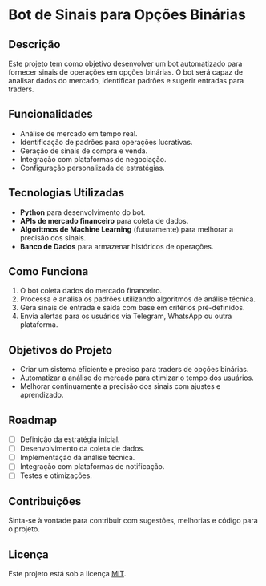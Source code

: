 # Bot de Sinais para Opções Binárias

## Descrição
Este projeto tem como objetivo desenvolver um bot automatizado para fornecer sinais de operações em opções binárias. O bot será capaz de analisar dados do mercado, identificar padrões e sugerir entradas para traders.

## Funcionalidades
- Análise de mercado em tempo real.
- Identificação de padrões para operações lucrativas.
- Geração de sinais de compra e venda.
- Integração com plataformas de negociação.
- Configuração personalizada de estratégias.

## Tecnologias Utilizadas
- **Python** para desenvolvimento do bot.
- **APIs de mercado financeiro** para coleta de dados.
- **Algoritmos de Machine Learning** (futuramente) para melhorar a precisão dos sinais.
- **Banco de Dados** para armazenar históricos de operações.

## Como Funciona
1. O bot coleta dados do mercado financeiro.
2. Processa e analisa os padrões utilizando algoritmos de análise técnica.
3. Gera sinais de entrada e saída com base em critérios pré-definidos.
4. Envia alertas para os usuários via Telegram, WhatsApp ou outra plataforma.

## Objetivos do Projeto
- Criar um sistema eficiente e preciso para traders de opções binárias.
- Automatizar a análise de mercado para otimizar o tempo dos usuários.
- Melhorar continuamente a precisão dos sinais com ajustes e aprendizado.

## Roadmap
- [ ] Definição da estratégia inicial.
- [ ] Desenvolvimento da coleta de dados.
- [ ] Implementação da análise técnica.
- [ ] Integração com plataformas de notificação.
- [ ] Testes e otimizações.

## Contribuições
Sinta-se à vontade para contribuir com sugestões, melhorias e código para o projeto.

## Licença
Este projeto está sob a licença [MIT](https://opensource.org/licenses/MIT).
